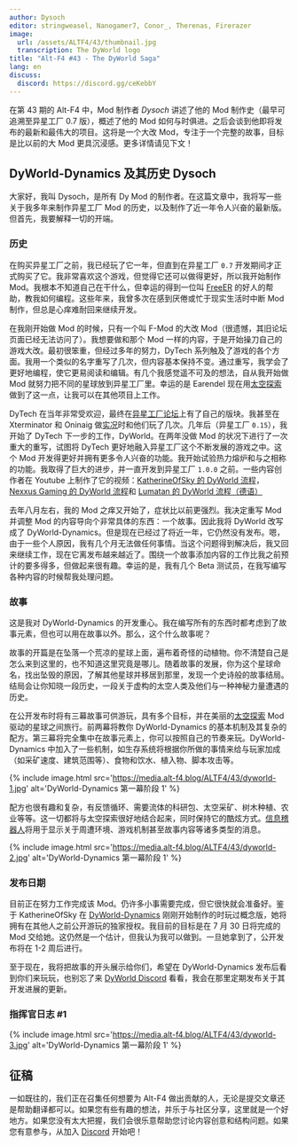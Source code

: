 ```yaml
---
author: Dysoch
editor: stringweasel, Nanogamer7, Conor_, Therenas, Firerazer
image:
  url: /assets/ALTF4/43/thumbnail.jpg
  transcription: The DyWorld logo
title: "Alt-F4 #43 - The DyWorld Saga"
lang: en
discuss:
  discord: https://discord.gg/ceKebbY
---
```


在第 43 期的 Alt-F4 中，Mod 制作者 *Dysoch* 讲述了他的 Mod 制作史（最早可追溯至异星工厂 0.7 版），概述了他的 Mod 如何与时俱进。之后会谈到他即将发布的最新和最伟大的项目。这将是一个大改 Mod，专注于一个完整的故事，目标是比以前的大 Mod 更具沉浸感。更多详情请见下文！

## DyWorld-Dynamics 及其历史 <author>Dysoch</author>

大家好，我叫 Dysoch，是所有 Dy Mod 的制作者。在这篇文章中，我将写一些关于我多年来制作异星工厂 Mod 的历史，以及制作了近一年令人兴奋的最新版。但首先，我要解释一切的开端。

### 历史

在购买异星工厂之前，我已经玩了它一年，但直到在异星工厂 `0.7` 开发期间才正式购买了它。我非常喜欢这个游戏，但觉得它还可以做得更好，所以我开始制作 Mod。我根本不知道自己在干什么，但幸运的得到一位叫 [FreeER](https://forums.factorio.com/viewtopic.php?f=190&t=1568) 的好人的帮助，教我如何编程。这些年来，我曾多次在感到厌倦或忙于现实生活时中断 Mod 制作，但总是心痒难耐回来继续开发。

在我刚开始做 Mod 的时候，只有一个叫 F-Mod 的大改 Mod（很遗憾，其旧论坛页面已经无法访问了）。我想要做和那个 Mod 一样的内容，于是开始操刀自己的游戏大改。最初很笨重，但经过多年的努力，DyTech 系列触及了游戏的各个方面。我用一个类似的名字重写了几次，但内容基本保持不变。通过重写，我学会了更好地编程，使它更易阅读和编辑。有几个我感觉遥不可及的想法，自从我开始做 Mod 就努力把不同的星球放到异星工厂里。幸运的是 Earendel 现在用[太空探索](https://mods.factorio.com/mod/space-exploration)做到了这一点，让我可以在其他项目上工作。

DyTech 在当年非常受欢迎，最终在[异星工厂论坛](https://forums.factorio.com/viewforum.php?f=190)上有了自己的版块。我甚至在 Xterminator 和 Oninaig 做[实况](https://www.youtube.com/watch?v=RGuc-OVRE94)时和他们玩了几次。几年后（异星工厂 `0.15`），我开始了 DyTech 下一步的工作，DyWorld。在两年没做 Mod 的状况下进行了一次重大的重写，试图将 DyTech 更好地融入异星工厂这个不断发展的游戏之中。这个 Mod 开发得更好并拥有更多令人兴奋的功能。我开始试验热力熔炉和与之相称的功能。我取得了巨大的进步，并一直开发到异星工厂 `1.0.0` 之前。一些内容创作者在 Youtube 上制作了它的视频：[KatherineOfSky 的 DyWorld 流程](https://www.youtube.com/watch?v=TRT6uW2NOtA&list=PL4o6UvJIdPNqubR5oXdx9SqKFoYW_SL-q)，[Nexxus Gaming 的 DyWorld 流程](https://www.youtube.com/watch?v=Eqs8dakCzL8&list=PLXEOcXLt0r4RxjOgak-BRzO8PMoMnqnoy)和 [Lumatan 的 DyWorld 流程（德语）](https://www.youtube.com/watch?v=eH6lu5N-oPQ&list=PLEui1S1GUHOMKnVrLjgybKRKzBNMIHTfk)

去年八月左右，我的 Mod 之痒又开始了，症状比以前更强烈。我决定重写 Mod 并调整 Mod 的内容导向个非常具体的东西：一个故事。因此我将 DyWorld 改写成了 DyWorld-Dynamics。但是现在已经过了将近一年，它仍然没有发布。嗯，由于一些个人原因，我有几个月无法做任何事情。当这个问题得到解决后，我又回来继续工作，现在它离发布越来越近了。围绕一个故事添加内容的工作比我之前预计的要多得多，但做起来很有趣。幸运的是，我有几个 Beta 测试员，在我写编写各种内容的时候帮我处理问题。

### 故事

这是我对 DyWorld-Dynamics 的开发重心。我在编写所有的东西时都考虑到了故事元素，但也可以用在故事以外。那么，这个什么故事呢？

故事的开篇是在坠落一个荒凉的星球上面，遍布着奇怪的动植物。你不清楚自己是怎么来到这里的，也不知道这里究竟是哪儿。随着故事的发展，你为这个星球命名，找出坠毁的原因，了解其他星球并移居到那里，发现一个史诗般的故事结局。结局会让你知晓一段历史，一段关于虚构的太空人类及他们与一种神秘力量遭遇的历史。

在公开发布时将有三幕故事可供游玩，具有多个目标，并在美丽的[太空探索](https://mods.factorio.com/mod/space-exploration) Mod 驱动的星球之间旅行。前两幕将教你 DyWorld-Dynamics 的基本机制及其复杂的配方。第三幕将完全集中在故事元素上，你可以按照自己的节奏来玩。DyWorld-Dynamics 中加入了一些机制，如生存系统将根据你所做的事情来给与玩家加成（如采矿速度、建筑范围等）、食物和饮水、植入物、脚本攻击等。

{% include image.html src='https://media.alt-f4.blog/ALTF4/43/dyworld-1.jpg' alt='DyWorld-Dynamics 第一幕阶段 1' %}

配方也很有趣和复杂，有反馈循环、需要流体的科研包、太空采矿、树木种植、农业等等。这一切都将与太空探索很好地结合起来，同时保持它的酷炫方式。[信息稽器人](https://mods.factorio.com/mod/informatron)将用于显示关于周遭环境、游戏机制甚至故事内容等诸多类型的消息。

{% include image.html src='https://media.alt-f4.blog/ALTF4/43/dyworld-2.jpg' alt='DyWorld-Dynamics 第一幕阶段 1' %}

### 发布日期

目前正在努力工作完成该 Mod。仍许多小事需要完成，但它很快就会准备好。鉴于 KatherineOfSky 在 [DyWorld-Dynamics](https://www.youtube.com/playlist?list=PL4o6UvJIdPNp1ca01l6rci52uIL6oWYWN) 刚刚开始制作的时玩过概念版，她将拥有在其他人之前公开游玩的独家授权。我目前的目标是在 7 月 30 日将完成的 Mod 交给她。这仍然是一个估计，但我认为我可以做到。一旦她拿到了，公开发布将在 1-2 周后进行。

至于现在，我将把故事的开头展示给你们，希望在 DyWorld-Dynamics 发布后看到你们来玩玩，也别忘了来 [DyWorld Discord](https://discord.gg/yR5vBWy) 看看，我会在那里定期发布关于其开发进展的更新。

### 指挥官日志 #1

{% include image.html src='https://media.alt-f4.blog/ALTF4/43/dyworld-3.jpg' alt='DyWorld-Dynamics 第一幕阶段 1' %}

## 征稿

一如既往的，我们正在召集任何想要为 Alt-F4 做出贡献的人，无论是提交文章还是帮助翻译都可以。如果您有些有趣的想法，并乐于与社区分享，这里就是一个好地方。如果您没有太大把握，我们会很乐意帮助您讨论内容创意和结构问题。如果您有意参与，从加入 [Discord](https://discord.gg/nxnCFkb) 开始吧！
